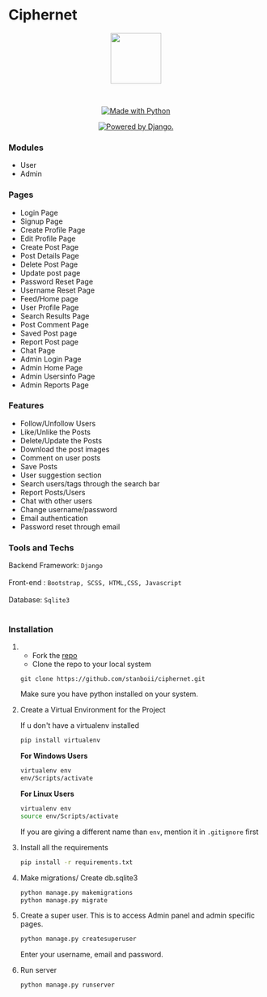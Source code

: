 # Ciphernet


<p align="center"> <img src="https://github.com/stanboii/ciphernet/assets/108393479/cfa58799-1f1a-41e3-953b-4c3ff60dcb38" height=100 /> </p>
<br>






<p align="center">
<a href="https://www.python.org/"><img src="https://forthebadge.com/images/badges/made-with-python.svg" border="0" title="Made with Python" />
</p>

<p align="center">
<a href="http://www.djangoproject.com/"><img src="https://www.djangoproject.com/m/img/badges/djangopowered126x54.gif" border="0" alt="Powered by Django." title="Powered by Django." /></a>
</p>


### Modules
- User
- Admin

### Pages
- Login Page
- Signup Page
- Create Profile Page
- Edit Profile Page
- Create Post Page
- Post Details Page
- Delete Post Page
- Update post page
- Password Reset Page
- Username Reset Page
- Feed/Home page
- User Profile Page
- Search Results Page
- Post Comment Page
- Saved Post page
- Report Post page
- Chat Page
- Admin Login Page
- Admin Home Page
- Admin Usersinfo Page
- Admin Reports Page

### Features

- Follow/Unfollow Users
- Like/Unlike the Posts
- Delete/Update the Posts
- Download the post images
- Comment on user posts
- Save Posts
- User suggestion section
- Search users/tags through the search bar
- Report Posts/Users
- Chat with other users
- Change username/password
- Email authentication
- Password reset through email

### Tools and Techs

Backend Framework: `Django`
<br/><br/>
Front-end : `Bootstrap, SCSS, HTML,CSS, Javascript`
<br/><br/>
Database: `Sqlite3`
<br/><br/>

### Installation

1. - Fork the [repo](https://github.com/stanboii/ciphernet)
   - Clone the repo to your local system
   ```git
   git clone https://github.com/stanboii/ciphernet.git
   ```
   Make sure you have python installed on your system.
2. Create a Virtual Environment for the Project

   If u don't have a virtualenv installed

   ```bash
   pip install virtualenv
   ```
   **For Windows Users**
   ```bash
   virtualenv env
   env/Scripts/activate
   ```


   **For Linux Users**
   ```bash
   virtualenv env
   source env/Scripts/activate
   ```

   If you are giving a different name than `env`, mention it in `.gitignore` first

3. Install all the requirements

   ```bash
   pip install -r requirements.txt
   ```

4. Make migrations/ Create db.sqlite3

   ```bash
   python manage.py makemigrations
   python manage.py migrate
   ```

5. Create a super user.
   This is to access Admin panel and admin specific pages.

   ```djangotemplate
   python manage.py createsuperuser
   ```
   

   Enter your username, email and password.

6. Run server
   ```bash
   python manage.py runserver
   
